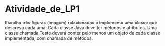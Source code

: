 # Atividade_de_LP1
Escolha três figuras (imagem) relacionadas e implemente uma classe que descreva cada uma.  Cada classe Java deve ter métodos e atributos. Uma classe chamada Teste deverá conter pelo menos um objeto de cada classe implementada, com chamada de métodos.
